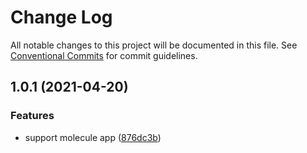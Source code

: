 # Change Log

All notable changes to this project will be documented in this file.
See [Conventional Commits](https://conventionalcommits.org) for commit guidelines.

## 1.0.1 (2021-04-20)


### Features

* support molecule app ([876dc3b](http://icode.baidu.com:8235/baidu/myapp-fe/node-ui/commits/876dc3babb068a64a3b7e89f8faa75ef1e2ffd2f))
